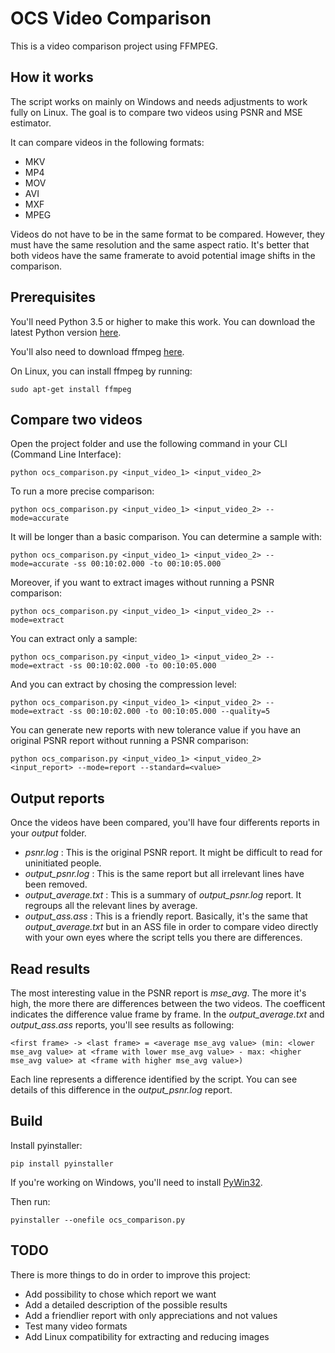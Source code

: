 # OCS Video Comparison

This is a video comparison project using FFMPEG.

## How it works

The script works on mainly on Windows and needs adjustments to work fully on Linux.
The goal is to compare two videos using PSNR and MSE estimator.

It can compare videos in the following formats:
- MKV
- MP4
- MOV
- AVI
- MXF
- MPEG

Videos do not have to be in the same format to be compared. However, they must have the same resolution and the same aspect ratio. It's better that both videos have the same framerate to avoid potential image shifts in the comparison.

## Prerequisites

You'll need Python 3.5 or higher to make this work.
You can download the latest Python version [here](https://www.python.org/downloads/windows/).

You'll also need to download ffmpeg [here](https://www.ffmpeg.org/download.html).

On Linux, you can install ffmpeg by running:
```CLI
sudo apt-get install ffmpeg
```

## Compare two videos

Open the project folder and use the following command in your CLI (Command Line Interface):
```CLI
python ocs_comparison.py <input_video_1> <input_video_2>
```

To run a more precise comparison:
```CLI
python ocs_comparison.py <input_video_1> <input_video_2> --mode=accurate
```
It will be longer than a basic comparison.
You can determine a sample with:
```CLI
python ocs_comparison.py <input_video_1> <input_video_2> --mode=accurate -ss 00:10:02.000 -to 00:10:05.000
```

Moreover, if you want to extract images without running a PSNR comparison:
```CLI
python ocs_comparison.py <input_video_1> <input_video_2> --mode=extract
```
You can extract only a sample:
```CLI
python ocs_comparison.py <input_video_1> <input_video_2> --mode=extract -ss 00:10:02.000 -to 00:10:05.000
```
And you can extract by chosing the compression level:
```CLI
python ocs_comparison.py <input_video_1> <input_video_2> --mode=extract -ss 00:10:02.000 -to 00:10:05.000 --quality=5
```

You can generate new reports with new tolerance value if you have an original PSNR report without running a PSNR comparison:
```CLI
python ocs_comparison.py <input_video_1> <input_video_2> <input_report> --mode=report --standard=<value>
```

## Output reports

Once the videos have been compared, you'll have four differents reports in your *output* folder.
- *psnr.log* : This is the original PSNR report. It might be difficult to read for uninitiated people.
- *output_psnr.log* : This is the same report but all irrelevant lines have been removed.
- *output_average.txt* : This is a summary of *output_psnr.log* report. It regroups all the relevant lines by average.
- *output_ass.ass* : This is a friendly report. Basically, it's the same that *output_average.txt* but in an ASS file in order to compare video directly with your own eyes where the script tells you there are differences.

## Read results

The most interesting value in the PSNR report is *mse_avg*. The more it's high, the more there are differences between the two videos.
The coefficent indicates the difference value frame by frame.
In the *output_average.txt* and *output_ass.ass* reports, you'll see results as following:
```
<first frame> -> <last frame> = <average mse_avg value> (min: <lower mse_avg value> at <frame with lower mse_avg value> - max: <higher mse_avg value> at <frame with higher mse_avg value>)
```
Each line represents a difference identified by the script. You can see details of this difference in the *output_psnr.log* report.

## Build

Install pyinstaller:
```CLI
pip install pyinstaller
```
If you're working on Windows, you'll need to install [PyWin32](https://github.com/mhammond/pywin32/releases).

Then run:
```CLI
pyinstaller --onefile ocs_comparison.py
```

## TODO

There is more things to do in order to improve this project:
- Add possibility to chose which report we want
- Add a detailed description of the possible results
- Add a friendlier report with only appreciations and not values
- Test many video formats
- Add Linux compatibility for extracting and reducing images

